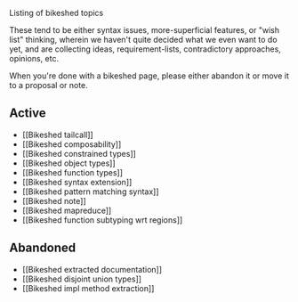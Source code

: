 Listing of bikeshed topics

These tend to be either syntax issues, more-superficial features, or "wish list" thinking, wherein we haven't quite decided what we even want to do yet, and are collecting ideas, requirement-lists, contradictory approaches, opinions, etc.

When you're done with a bikeshed page, please either abandon it or move it to a proposal or note.

## Active

* [[Bikeshed tailcall]]
* [[Bikeshed composability]]
* [[Bikeshed constrained types]]
* [[Bikeshed object types]]
* [[Bikeshed function types]]
* [[Bikeshed syntax extension]]
* [[Bikeshed pattern matching syntax]]
* [[Bikeshed note]]
* [[Bikeshed mapreduce]]
* [[Bikeshed function subtyping wrt regions]]

## Abandoned

* [[Bikeshed extracted documentation]]
* [[Bikeshed disjoint union types]]
* [[Bikeshed impl method extraction]]